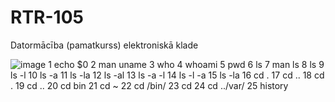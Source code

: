 # RTR-105
Datormācība (pamatkurss) elektroniskā klade

![image](https://user-images.githubusercontent.com/90239319/132304317-bbeecb6c-f284-44ac-9ced-b14d3ba1b0d8.png)
    1  echo $0
    2  man uname
    3  who
    4  whoami
    5  pwd
    6  ls
    7  man ls
    8  ls
    9  ls -l
   10  ls -a
   11  ls -la
   12  ls -al
   13  ls -a -l
   14  ls -l -a
   15  ls -la
   16  cd .
   17  cd ..
   18  cd .
   19  cd ..
   20  cd bin
   21  cd ~
   22  cd /bin/
   23  cd
   24  cd ../var/
   25  history
